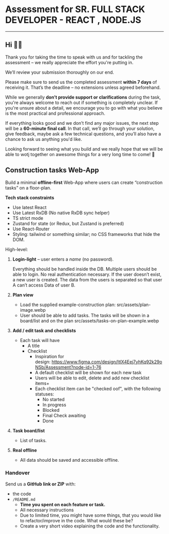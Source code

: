 # Assessment for SR. FULL STACK DEVELOPER - REACT , NODE.JS

---

## Hi 👋😊

Thank you for taking the time to speak with us and for tackling the assessment – we really appreciate the effort you're putting in.

We’ll review your submission thoroughly on our end.

Please make sure to send us the completed assessment **within 7 days** of receiving it. That’s the deadline – no extensions unless agreed beforehand.

While we generally **don’t provide support or clarifications** during the task, you're always welcome to reach out if something is completely unclear. If you're unsure about a detail, we encourage you to go with what you believe is the most practical and professional approach.

If everything looks good and we don’t find any major issues, the next step will be a **60-minute final call**. In that call, we’ll go through your solution, give feedback, maybe ask a few technical questions, and you’ll also have a chance to ask us anything you'd like.

Looking forward to seeing what you build and we really hope that we will be able to wotj together on awesome things for a very long time to come! 🚀

## Construction tasks Web-App

Build a minimal **offline-first** Web-App where users can create “construction tasks” on a floor-plan.

**Tech stack constraints**

- Use latest React
- Use Latest RxDB (No native RxDB sync helper)
- TS strict mode
- Zustand for state (or Redux, but Zustand is preferred)
- Use React-Router
- Styling: tailwind or something similar; no CSS frameworks that hide the DOM.

High-level:

1. **Login-light** – user enters a _name_ (no password).

   Everything should be handled inside the DB. Multiple users should be able to login. No real authentication necessary. If the user doesn’t exist, a new user is created. The data from the users is separated so that user A can’t access Data of user B.

2. **Plan view**
   - Load the supplied example-construction plan: src/assets/plan-image.webp
   - User should be able to add tasks. The tasks will be shown in a board/list and on the plan
     src/assets/tasks-on-plan-example.webp
3. **Add / edit task and checklists**
   - Each task will have
     - A title
     - Checklist
       - Inspiration for design: https://www.figma.com/design/ItlX4Eej7yhKq92k29oNSb/Assessment?node-id=1-76
       - A default checklist will be shown for each new task
       - Users will be able to edit, delete and add new checklist items+
       - Each checklist item can be "checked oof", with the following statuses:
         - No started
         - In progress
         - Blocked
         - Final Check awaiting
         - Done
4. **Task board/list**
   - List of tasks.
5. **Real offline**
   - All data should be saved and accessible offline.

### Handover

Send us a **GitHub link or ZIP** with:

- the code
- `/README.md`
  - **Time you spent on each feature or task.**
  - All necessary instructions
  - Due to limited time, you might have some things, that you would like to refactor/improve in the code. What would these be?
  - Create a very short video explaining the code and the functionality.
